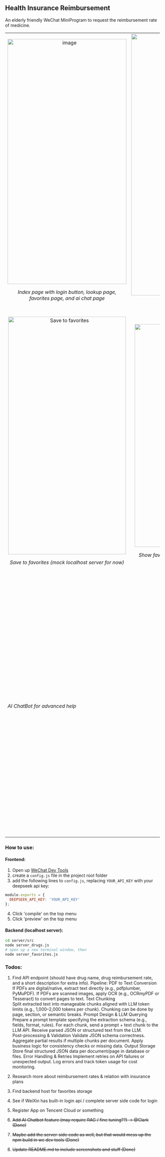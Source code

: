 ## Health Insurance Reimbursement

An elderly friendly WeChat MiniProgram to request the reimbursement rate of medicine.

<table>
  <tr>
    <td align="center">
      <img width="387" height="795" alt="image" src="https://github.com/user-attachments/assets/a2c11510-0b4f-44e3-8e33-c23fdec13932" />
      <p><em>Index page with login button, lookup page, favorites page, and ai chat page</em></p>
    </td>
    <td align="center">
      <img width="406" height="849" alt="image" src="https://github.com/user-attachments/assets/c042ca6a-18be-4f2e-93e6-e3d9461179e2" />
      <p><em>Home page when logged in</em></p>
    </td>
    <td align="center">
      <img width="380" height="768" alt="Automatic search completion" src="https://github.com/user-attachments/assets/97d29438-da3d-4310-a98b-bc6cb14ea3ef"/>
      <p><em>Automatic search completion with name initials</em></p>
    </td>
  </tr>
  <tr>
    <td align="center">
      <img width="383" height="771" alt="Save to favorites" src="https://github.com/user-attachments/assets/ca66a9cc-0cab-4626-bda9-9b19c2ca3a28"/>
      <p><em>Save to favorites (mock localhost server for now)</em></p>
    </td>
    <td align="center">
      <img width="384" height="723" alt="Show favorites" src="https://github.com/user-attachments/assets/b51d79a2-0035-4d77-8dfa-8fdf738946a4"/>
      <p><em>Show favorites (mock localhost server for now)</em></p>
    </td>
    <td align="center">
      <img width="381" height="794" alt="image" src="https://github.com/user-attachments/assets/bbcdb932-3585-4014-8a2b-b56217e8b5a5" />
      <p><em>AI ChatBot for advanced help</em></p>
    </td>
  </tr>
  <tr>
    <td align="center>
      <img width="399" height="850" alt="image" src="https://github.com/user-attachments/assets/609afd25-a589-4055-b66b-06ceeb12c138" />
      <p><em>AI ChatBot for advanced help</em></p>
    </td>
  </tr>
</table>


### How to use:
#### Frontend:
1. Open up [WeChat Dev Tools](https://developers.weixin.qq.com/miniprogram/dev/devtools/download.html)
2. create a `config.js` file in the project root folder
3. add the following lines to `config.js`, replacing `YOUR_API_KEY` with your deepseek api key:
```javascript
module.exports = {
  DEEPSEEK_API_KEY: 'YOUR_API_KEY'
};
```
4. Click 'compile' on the top menu
5. Click 'preview' on the top menu
#### Backend (localhost server):
```bash
cd server/src
node server_drugs.js
# open up a new terminal window, then
node server_favorites.js
```


### Todos:

1. Find API endpoint (should have drug name, drug reimbursement rate, and a short description for extra info).
    Pipeline:
    PDF to Text Conversion
      If PDFs are digital/native, extract text directly (e.g., pdfplumber, PyMuPDF).
      If PDFs are scanned images, apply OCR (e.g., OCRmyPDF or Tesseract) to convert pages to text.
   Text Chunking   
      Split extracted text into manageable chunks aligned with LLM token limits (e.g., 1,000–2,000 tokens per chunk).
      Chunking can be done by page, section, or semantic breaks.
   Prompt Design & LLM Querying  
      Prepare a prompt template specifying the extraction schema (e.g., fields, format, rules).
      For each chunk, send a prompt + text chunk to the LLM API.
   Receive parsed JSON or structured text from the LLM.   
      Post-processing & Validation
      Validate JSON schema correctness.
      Aggregate partial results if multiple chunks per document.
      Apply business logic for consistency checks or missing data.
   Output Storage     
      Store final structured JSON data per document/page in database or files.
   Error Handling & Retries
      Implement retries on API failures or unexpected output.
      Log errors and track token usage for cost monitoring.

3. Research more about reimbursement rates & relation with insurance plans
4. Find backend host for favorites storage
5. See if WeiXin has built-in login api / complete server side code for login
6. Register App on Tencent Cloud or something
7. ~~Add AI Chatbot feature (may require RAG / fine tuning??) -> @Clark (Done)~~
5. ~~Maybe add the server-side code as well, but that would mess up the npm build in wc dev tools (Done)~~
6. ~~Update README.md to include screenshots and stuff (Done)~~
